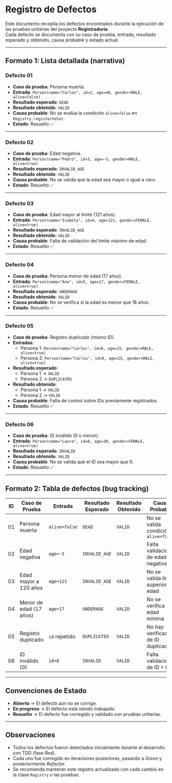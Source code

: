 # Registro de Defectos

Este documento recopila los defectos encontrados durante la ejecución de las pruebas unitarias del proyecto **Registraduría**.  
Cada defecto se documenta con su caso de prueba, entrada, resultado esperado y obtenido, causa probable y estado actual.

---

## Formato 1: Lista detallada (narrativa)

### Defecto 01

- **Caso de prueba**: Persona muerta.
- **Entrada**: `Person(name="Carlos", id=2, age=40, gender=MALE, alive=false)`
- **Resultado esperado**: `DEAD`
- **Resultado obtenido**: `VALID`
- **Causa probable**: No se evalúa la condición `alive=false` en `Registry.registerVoter`.
- **Estado**: Resuelto ✅

---

### Defecto 02

- **Caso de prueba**: Edad negativa.
- **Entrada**: `Person(name="Pedro", id=3, age=-5, gender=MALE, alive=true)`
- **Resultado esperado**: `INVALID_AGE`
- **Resultado obtenido**: `VALID`
- **Causa probable**: No se valida que la edad sea mayor o igual a cero.
- **Estado**: Resuelto ✅

---

### Defecto 03

- **Caso de prueba**: Edad mayor al límite (121 años).
- **Entrada**: `Person(name="Isabela", id=4, age=121, gender=FEMALE, alive=true)`
- **Resultado esperado**: `INVALID_AGE`
- **Resultado obtenido**: `VALID`
- **Causa probable**: Falta de validación del límite máximo de edad.
- **Estado**: Resuelto ✅

---

### Defecto 04

- **Caso de prueba**: Persona menor de edad (17 años).
- **Entrada**: `Person(name="Ana", id=5, age=17, gender=FEMALE, alive=true)`
- **Resultado esperado**: `UNDERAGE`
- **Resultado obtenido**: `VALID`
- **Causa probable**: No se verifica si la edad es menor que 18 años.
- **Estado**: Resuelto ✅

---

### Defecto 05

- **Caso de prueba**: Registro duplicado (mismo ID).
- **Entradas**:
  - Persona 1: `Person(name="Carlos", id=8, age=25, gender=MALE, alive=true)`
  - Persona 2: `Person(name="Carlos", id=8, age=25, gender=MALE, alive=true)`
- **Resultado esperado**:
  - Persona 1 → `VALID`
  - Persona 2 → `DUPLICATED`
- **Resultado obtenido**:
  - Persona 1 → `VALID`
  - Persona 2 → `VALID`
- **Causa probable**: Falta de control sobre IDs previamente registrados.
- **Estado**: Resuelto ✅

---

### Defecto 06

- **Caso de prueba**: ID inválido (0 o menor).
- **Entrada**: `Person(name="Laura", id=0, age=30, gender=FEMALE, alive=true)`
- **Resultado esperado**: `INVALID`
- **Resultado obtenido**: `VALID`
- **Causa probable**: No se valida que el ID sea mayor que 0.
- **Estado**: Resuelto ✅

---

## Formato 2: Tabla de defectos (bug tracking)

| ID  | Caso de Prueba          | Entrada       | Resultado Esperado | Resultado Obtenido | Causa Probable                       | Estado   |
| --- | ----------------------- | ------------- | ------------------ | ------------------ | ------------------------------------ | -------- |
| 01  | Persona muerta          | `alive=false` | `DEAD`             | `VALID`            | No se valida condición `alive=false` | Resuelto |
| 02  | Edad negativa           | `age=-5`      | `INVALID_AGE`      | `VALID`            | Falta validación de edad negativa    | Resuelto |
| 03  | Edad mayor a 120 años   | `age=121`     | `INVALID_AGE`      | `VALID`            | No se valida límite superior de edad | Resuelto |
| 04  | Menor de edad (17 años) | `age=17`      | `UNDERAGE`         | `VALID`            | No se verifica edad mínima           | Resuelto |
| 05  | Registro duplicado      | `id` repetido | `DUPLICATED`       | `VALID`            | No hay verificación de ID duplicado  | Resuelto |
| 06  | ID inválido (0)         | `id=0`        | `INVALID`          | `VALID`            | Falta validación de ID > 0           | Resuelto |

---

## Convenciones de Estado

- **Abierto** → El defecto aún no se corrige.
- **En progreso** → El defecto está siendo trabajado.
- **Resuelto** → El defecto fue corregido y validado con pruebas unitarias.

---

## Observaciones

- Todos los defectos fueron detectados inicialmente durante el desarrollo con TDD (fase _Red_).
- Cada uno fue corregido en iteraciones posteriores, pasando a _Green_ y posteriormente _Refactor_.
- Se recomienda mantener este registro actualizado con cada cambio en la clase `Registry` o las pruebas.
